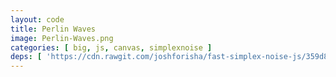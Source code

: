 ```yaml
---
layout: code
title: Perlin Waves
image: Perlin-Waves.png
categories: [ big, js, canvas, simplexnoise ]
deps: [ 'https://cdn.rawgit.com/joshforisha/fast-simplex-noise-js/359d8f78e2e2249fe0a76126dd32907080324a62/main.js', 'https://cdn.rawgit.com/dataarts/dat.gui/master/build/dat.gui.min.js' ]
---
```

<style>
    #container{
        position: relative;
    }
    .dg{
        position: absolute;
        top: 0;
        right: 0;
    }
</style>
<div id="container">
    <canvas id="cnvs"></canvas>
</div>

<script>
    window.addEventListener('load', function(){
        var canvas = document.getElementById('cnvs'),
            context = canvas.getContext('2d'),
            width = window.innerWidth < 1200 ? window.innerWidth : 1200,
            height = 600;

        canvas.width = width;
        canvas.height = height;

        window.addEventListener('resize', function(){
            width = window.innerWidth < 1200 ? window.innerWidth : 1200;
            height = 600;
            canvas.width = width;
            canvas.height = height;
        });

        ///////////////////////////////////////////////
        // simplex-noise: https://www.npmjs.com/package/simplex-noise
        var simplex = new SimplexNoise(),
            t = 0;

        var params = {
            xOffset: 120,
            yOffset: 10,
            scaleX: 200,
            scaleY: 150,
            scaleT: 400
        };
        var gui = new dat.GUI({ autoPlace: false });

        document.getElementById('container').appendChild(gui.domElement);

        gui.add(params, 'xOffset', 10, 300);
        gui.add(params, 'yOffset', 2, 30);
        gui.add(params, 'scaleX', 50, 500);
        gui.add(params, 'scaleY', 50, 500);
        gui.add(params, 'scaleT', 50, 500);

        function setup(){
            animate();
            context.strokeStyle = '#FB3550';
            context.fillStyle = 'rgba(32,43,56,0.5)';
            context.lineWidth = 1;
        }

        function animate(){
            window.requestAnimationFrame(animate);
            context.fillRect(0,0,width,height);

            for (var y = -300; y <= height+300; y+=params.yOffset) {
                context.beginPath();
                context.moveTo(0, y);
                var py = y;
                for (var x = -100; x <= width+100; x+=params.xOffset) {
                    var ny = y + simplex.noise3D(x / params.scaleX, y / params.scaleY, t/params.scaleT) * 40;
                    context.bezierCurveTo(x, py, x+params.xOffset/3, ny, x+2*params.xOffset/3, ny);
                    py = ny;
                }
                context.stroke();
            }
            t++;
        }

        setup();
        window.addEventListener( 'resize', setup );
    });
</script>
